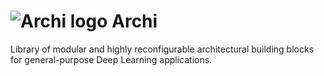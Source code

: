 # ![Archi logo](/archi_stegosaurus.png) Archi
Library of modular and highly reconfigurable architectural building blocks for general-purpose Deep Learning applications.
